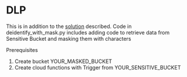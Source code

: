# DLP
This is in addition to the [solution](https://cloud.google.com/solutions/automating-classification-of-data-uploaded-to-cloud-storage) described.
Code in deidentify_with_mask.py includes adding code to retrieve data from Sensitive Bucket and masking them with characters 

Prerequisites
1) Create bucket YOUR_MASKED_BUCKET
2) Create cloud functions with Trigger from YOUR_SENSITIVE_BUCKET
